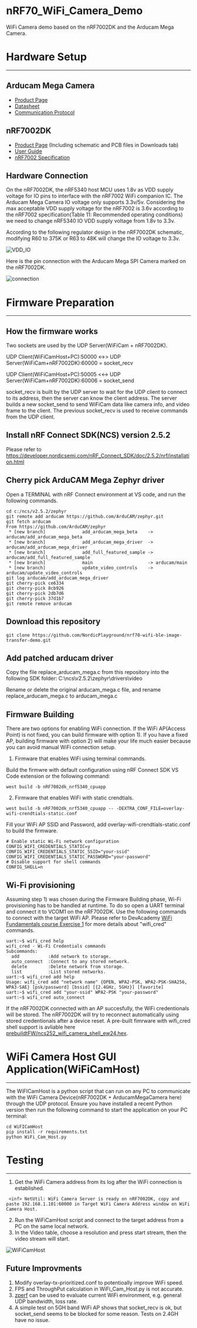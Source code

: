 # nRF70_WiFi_Camera_Demo
WiFi Camera demo based on the nRF7002DK and the Arducam Mega Camera.

# Hardware Setup

---

## Arducam Mega Camera

* [Product Page](https://docs.arducam.com/Arduino-SPI-camera/MEGA-SPI/MEGA-SPI-Camera/)
* [Datasheet](https://www.arducam.com/downloads/datasheet/Arducam_MEGA_SPI_Camera_Application_Note.pdf)
* [Communication Protocol](https://www.arducam.com/docs/arducam-mega/arducam-mega-getting-started/packs/HostCommunicationProtocol.html)

## nRF7002DK 

* [Product Page](https://www.nordicsemi.com/Products/Development-hardware/nRF7002-DK) (Including schematic and PCB files in Downloads tab)
* [User Guide](https://infocenter.nordicsemi.com/topic/ug_nrf7002_dk/UG/nrf7002_DK/intro.html)
* [nRF7002 Specification](https://infocenter.nordicsemi.com/topic/ps_nrf7002/keyfeatures_html5.html)

## Hardware Connection

On the nRF7002DK, the nRF5340 host MCU uses 1.8v as VDD supply voltage for IO pins to interface with the nRF7002 WiFi companion IC. The Arducam Mega Camera IO voltage only supports 3.3v/5v.
Considering the max acceptable VDD supply voltage for the nRF7002 is 3.6v according to the nRF7002 specification(Table 11: Recommended operating conditions) we need to change nRF5340 IO VDD supply voltage from 1.8v to 3.3v. 

According to the following regulator design in the nRF7002DK schematic, modifying R60 to 375K or R63 to 48K will change the IO voltage to 3.3v.

![VDD_IO](images/IO_VDD.png)

Here is the pin connection with the Arducam Mega SPI Camera marked on the nRF7002DK.

![connection](images/connection.png)


# Firmware Preparation

---

## How the firmware works

Two sockets are used by the UDP Server(WiFiCam + nRF7002DK).

UDP Client(WiFiCamHost+PC):50000 <->> UDP Server(WiFiCam+nRF7002DK):60000 = socket_recv

UDP Client(WiFiCamHost+PC):50005 <<-> UDP Server(WiFiCam+nRF7002DK):60006 = socket_send

socket_recv is built by the UDP server to wait for the UDP client to connect to its address, then the server can know the client address. The server builds a new socket_send to send WiFiCam data like camera info, and video frame to the client. The previous socket_recv is used to receive commands from the UDP client. 

## Install nRF Connect SDK(NCS) version 2.5.2

Please refer to https://developer.nordicsemi.com/nRF_Connect_SDK/doc/2.5.2/nrf/installation.html

## Cherry pick ArduCAM Mega Zephyr driver
Open a TERMINAL with nRF Connect environment at VS code, and run the following commands.
```
cd c:/ncs/v2.5.2/zephyr
git remote add arducam https://github.com/ArduCAM/zephyr.git 
git fetch arducam
From https://github.com/ArduCAM/zephyr
 * [new branch]              add_arducam_mega_beta    -> arducam/add_arducam_mega_beta
 * [new branch]              add_arducam_mega_driver  -> arducam/add_arducam_mega_driver
 * [new branch]              add_full_featured_sample -> arducam/add_full_featured_sample
 * [new branch]              main                     -> arducam/main
 * [new branch]              update_video_controls    -> arducam/update_video_controls
git log arducam/add_arducam_mega_driver
git cherry-pick ce6334
git cherry-pick 8cb926
git cherry-pick 2db7d6
git cherry-pick 37d1b7
git remote remove arducam
```
## Download this repository

```
git clone https://github.com/NordicPlayground/nrf70-wifi-ble-image-transfer-demo.git
```

## Add patched arducam driver

Copy the file replace_arducam_mega.c from this repository into the following SDK folder:
C:\ncs\v2.5.2\zephyr\drivers\video

Rename or delete the original arducam_mega.c file, and rename replace_arducam_mega.c to arducam_mega.c

## Firmware Building

There are two options for enabling WiFi connection. If the WiFi AP(Access Point) is not fixed, you can build firmware with option 1). If you have a fixed AP, building firmware with option 2) will make your life much easier because you can avoid manual WiFi connection setup.

1) Firmware that enables WiFi using terminal commands. 

Build the firmwre with default configuration using nRF Connect SDK VS Code extension or the following command:

```
west build -b nRF7002dk_nrf5340_cpuapp
```

2) Firmware that enables WiFi with static crendtials.

```
west build -b nRF7002dk_nrf5340_cpuapp -- -DEXTRA_CONF_FILE=overlay-wifi-crendtials-static.conf
```

Fill your WiFi AP SSID and Password, add overlay-wifi-crendtials-static.conf to build the firmware.


```
# Enable static Wi-Fi network configuration
CONFIG_WIFI_CREDENTIALS_STATIC=y
CONFIG_WIFI_CREDENTIALS_STATIC_SSID="your-ssid"
CONFIG_WIFI_CREDENTIALS_STATIC_PASSWORD="your-password"
# Disable support for shell commands
CONFIG_SHELL=n
```
## Wi-Fi provisioning

Assuming step 1) was chosen during the Firmware Building phase, Wi-Fi provisioning has to be handled at runtime. To do so open a UART terminal and connect it to VCOM1 on the nRF7002DK. Use the following commands to connect with the target WiFi AP. Please refer to DevAcademy [WiFi Fundamentals course Exercise 1](https://academy.nordicsemi.com/courses/wi-fi-fundamentals/lessons/lesson-3-wifi-fundamentals/topic/lesson-3-exercise-1-2/) for more details about "wifi_cred" commands.

```
uart:~$ wifi_cred help
wifi_cred - Wi-Fi Credentials commands
Subcommands:
  add           :Add network to storage.
  auto_connect  :Connect to any stored network.
  delete        :Delete network from storage.
  list          :List stored networks.
uart:~$ wifi_cred add help
Usage: wifi_cred add "network name" {OPEN, WPA2-PSK, WPA2-PSK-SHA256, WPA3-SAE} [psk/password] [bssid] [{2.4GHz, 5GHz}] [favorite]
uart:~$ wifi_cred add "your-ssid" WPA2-PSK "your-password"
uart:~$ wifi_cred auto_connect

```
If the nRF7002DK connected with an AP succesfully, the WiFi credentionals will be stored. The nRF7002DK will try to reconnect automatically using stored credentionals after a device reset.
A pre-built fimrware with wifi_cred shell support is avliable here [prebuildtFW/ncs252_wifi_camera_shell_ew24.hex](prebuildtFW/).

# WiFi Camera Host GUI Application(WiFiCamHost) 

---

The WiFICamHost is a python script that can run on any PC to communicate with the WiFi Camera Device(nRF7002DK + ArducamMegaCamera here) through the UDP protocol.
Ensure you have installed a recent Python version then run the following command to start the application on your PC terminal:

```
cd WiFICamHost
pip install -r requirements.txt
python WiFi_Cam_Host.py
```

# Testing

---

1) Get the WiFi Camera address from its log after the WiFi connection is established.
```
 <inf> NetUtil: WiFi Camera Server is ready on nRF7002DK, copy and paste 192.168.1.101:60000 in Target WiFi Camera Address window on WiFi Camera Host.
```
2) Run the WiFiCamHost script and connect to the target address from a PC on the same local network.
3) In the Video table, choose a resolution and press start stream, then the video stream will start.

![WiFiCamHost](images/WiFiCamHost.png)

## Future Improvments

1) Modify overlay-tx-prioritized.conf to potentioally improve WiFi speed.
2) FPS and ThroughPut calculation in WiFi_Cam_Host.py is not accurate.
3) [zperf](https://academy.nordicsemi.com/courses/wi-fi-fundamentals/lessons/lesson-3-wifi-fundamentals/topic/lesson-3-exercise-2/) can be used to evaluate current WiFi environment, e.g. general UDP bandwidth, loss rate.
4) A simple test on 5GH band WiFi AP shows that socket_recv is ok, but socket_send seems to be blocked for some reason. Tests on 2.4GH have no issue.
